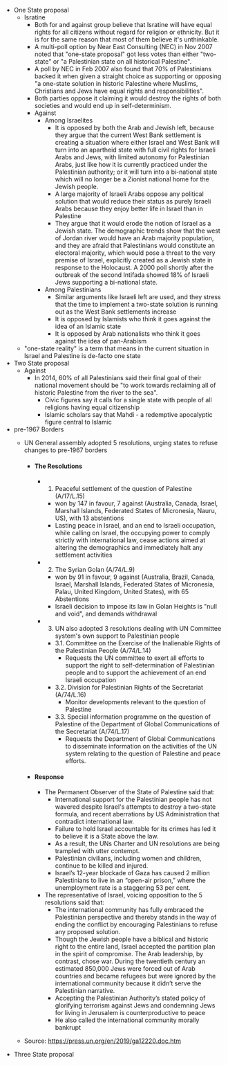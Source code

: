 - One State proposal
	- Isratine
		- Both for and against group believe that Isratine will have equal rights for all citizens without regard for religion or ethnicity. But it is for the same reason that most of them believe it's unthinkable.
		- A multi-poll option by Near East Consulting (NEC) in Nov 2007 noted that "one-state proposal" got less votes than either "two-state" or "a Palestinian state on all historical Palestine".
		- A poll by NEC in Feb 2007 also found that 70% of Palestinians backed it when given a straight choice as supporting or opposing "a one-state solution in historic Palestine where Muslims, Christians and Jews have equal rights and responsibilities".
		- Both parties oppose it claiming it would destroy the rights of both societies and would end up in self-determinism.
		- Against
			- Among Israelites
				- It is opposed by both the Arab and Jewish left, because they argue that the current West Bank settlement is creating a situation where either Israel and West Bank will turn into an apartheid state with full civil rights for Israeli Arabs and Jews, with limited autonomy for Palestinian Arabs, just like how it is currently practiced under the Palestinian authority; or it will turn into a bi-national state which will no longer be a Zionist national home for the Jewish people.
				- A large majority of Israeli Arabs oppose any political solution that would reduce their status as purely Israeli Arabs because they enjoy better life in Israel than in Palestine
				- They argue that it would erode the notion of Israel as a Jewish state. The demographic trends show that the west of Jordan river would have an Arab majority population, and they are afraid that Palestinians would constitute an electoral majority, which would pose a threat to the very premise of Israel, explicitly created as a Jewish state in response to the Holocaust. A 2000 poll shortly after the outbreak of the second Intifada showed 18% of Israeli Jews supporting a bi-national state.
			- Among Palestinians
				- Similar arguments like Israeli left are used, and they stress that the time to implement a two-state solution is running out as the West Bank settlements increase
				- It is opposed by Islamists who think it goes against the idea of an Islamic state
				- It is opposed by Arab nationalists who think it goes against the idea of pan-Arabism
	- "one-state reality" is a term that means in the current situation in Israel and Palestine is de-facto one state 
- Two State proposal
	- Against
		- In 2014, 60% of all Palestinians said their final goal of their national movement should be "to work towards reclaiming all of historic Palestine from the river to the sea".
			- Civic figures say it calls for a single state with people of all religions having equal citizenship
			- Islamic scholars say that Mahdi - a redemptive apocalyptic figure central to Islamic 
- pre-1967 Borders
	- UN General assembly adopted 5 resolutions, urging states to refuse changes to pre-1967 borders
		- #### The Resolutions
			- 1. Peaceful settlement of the question of Palestine (A/17/L.15)
				- won by 147 in favour, 7 against (Australia, Canada, Israel, Marshall Islands, Federated States of Micronesia, Nauru, US), with 13 abstentions
				- Lasting peace in Israel, and an end to Israeli occupation, while calling on Israel, the occupying power to comply strictly with international law, cease actions aimed at altering the demographics and immediately halt any settlement activities
			- 2. The Syrian Golan (A/74/L.9)
				- won by 91 in favour, 9 against (Australia, Brazil, Canada, Israel, Marshall Islands, Federated States of Micronesia, Palau, United Kingdom, United States),  with 65 Abstentions
				- Israeli decision to impose its law in Golan Heights is "null and void", and demands withdrawal
			- 3. UN also adopted 3 resolutions dealing with UN Committee system's own support to Palestinian people
				- 3.1. Committee on the Exercise of the Inalienable Rights of the Palestinian People (A/74/L.14)
					- Requests the UN committee to exert all efforts to support the right to self-determination of Palestinian people and to support the achievement of an end Israeli occupation
				- 3.2. Division for Palestinian Rights of the Secretariat (A/74/L.16)
					- Monitor developments relevant to the question of Palestine
				- 3.3. Special information programme on the question of Palestine of the Department of Global Communications of the Secretariat (A/74/L.17)
					- Requests the Department of Global Communications to disseminate information on the activities of the UN system relating to the question of Palestine and peace efforts.
		- #### Response
			- The Permanent Observer of the State of Palestine said that:
				- International support for the Palestinian people has not wavered despite Israel's attempts to destroy a two-state formula, and recent aberrations by US Administration that contradict international law.
				- Failure to hold Israel accountable for its crimes has led it to believe it is a State above the law. 
				- As a result, the UNs Charter and UN resolutions are being trampled with utter contempt.
				- Palestinian civilians, including women and children, continue to be killed and injured.
				- Israel’s 12-year blockade of Gaza has caused 2 million Palestinians to live in an “open-air prison,” where the unemployment rate is a staggering 53 per cent.
			- The representative of Israel, voicing opposition to the 5 resolutions said that:
				- The international community has fully embraced the Palestinian perspective and thereby stands in the way of ending the conflict by encouraging Palestinians to refuse any proposed solution.
				- Though the Jewish people have a biblical and historic right to the entire land, Israel accepted the partition plan in the spirit of compromise. The Arab leadership, by contrast, chose war. During the twentieth century an estimated 850,000 Jews were forced out of Arab countries and became refugees but were ignored by the international community because it didn’t serve the Palestinian narrative.
				- Accepting the Palestinian Authority’s stated policy of glorifying terrorism against Jews and condemning Jews for living in Jerusalem is counterproductive to peace
				- He also called the international community morally bankrupt
			
	- Source: https://press.un.org/en/2019/ga12220.doc.htm
- Three State proposal